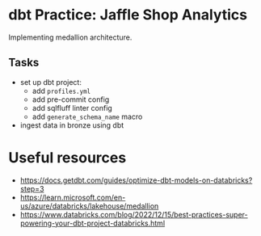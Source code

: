 # dbt Practice: Jaffle Shop Analytics

Implementing medallion architecture.

## Tasks

- set up dbt project:
  - add `profiles.yml`
  - add pre-commit config
  - add sqlfluff linter config
  - add `generate_schema_name` macro
- ingest data in bronze using dbt

# Useful resources
- https://docs.getdbt.com/guides/optimize-dbt-models-on-databricks?step=3
- https://learn.microsoft.com/en-us/azure/databricks/lakehouse/medallion
- https://www.databricks.com/blog/2022/12/15/best-practices-super-powering-your-dbt-project-databricks.html